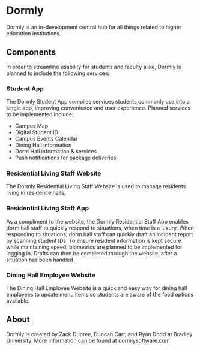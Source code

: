 # Dormly

Dormly is an in-development central hub for all things related to higher education institutions.

## Components
In order to streamline usability for students and faculty alike, Dormly is planned to include the following services:

### Student App
The Dormly Student App compiles services students commonly use into a single app, improving convenience and user experience. Planned services to be implemented include:
* Campus Map
* Digital Student ID
* Campus Events Calendar
* Dining Hall information
* Dorm Hall information & services
* Push notifications for package deliveries

### Residential Living Staff Website
The Dormly Residential Living Staff Website is used to manage residents living in residence halls.

### Residential Living Staff App
As a compliment to the website, the Dormly Residential Staff App enables 
dorm hall staff to quickly respond to situations, when time is a luxury. 
When responding to situations, dorm hall staff can quickly draft an incident report by scanning student IDs. 
To ensure resident information is kept secure while maintaining speed, biometrics are planned to be implemented for logging in. Drafts can then be completed through the 
website, after a situation has been handled.

### Dining Hall Employee Website
The Dining Hall Employee Website is a quick and easy way for dining hall employees to update menu items so students are aware of the food options available.

## About
Dormly is created by Zack Dupree, Duncan Carr, and Ryan Dodd at Bradley University.
More information can be found at dormlysoftware.com
